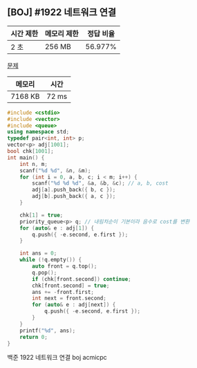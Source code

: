 ## [BOJ] #1922 네트워크 연결

| 시간 제한 | 메모리 제한 | 정답 비율 |
| --------- | ----------- | --------- |
| 2 초      | 256 MB      | 56.977%   |

[문제](https://www.acmicpc.net/problem/1922)



| 메모리  | 시간  |
| ------- | ----- |
| 7168 KB | 72 ms |

```c++
#include <cstdio>
#include <vector>
#include <queue>
using namespace std;
typedef pair<int, int> p;
vector<p> adj[1001];
bool chk[1001];
int main() {
	int n, m;
	scanf("%d %d", &n, &m);
	for (int i = 0, a, b, c; i < m; i++) {
		scanf("%d %d %d", &a, &b, &c); // a, b, cost
		adj[a].push_back({ b, c });
		adj[b].push_back({ a, c });
	}

	chk[1] = true;
	priority_queue<p> q; // 내림차순이 기본이라 음수로 cost를 변환
	for (auto& e : adj[1]) {
		q.push({ -e.second, e.first });
	}

	int ans = 0;
	while (!q.empty()) {
		auto front = q.top();
		q.pop();
		if (chk[front.second]) continue;
		chk[front.second] = true;
		ans += -front.first;
		int next = front.second;
		for (auto& e : adj[next]) {
			q.push({ -e.second, e.first });
		}
	}
	printf("%d", ans);
	return 0;
}
```





백준 1922 네트워크 연결 boj acmicpc

